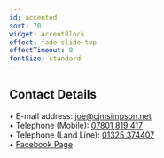 ```yaml
---
id: accented
sort: 70
widget: AccentBlock
effect: fade-slide-top
effectTimeout: 0
fontSize: standard
---
```

## Contact Details

&bull; E-mail address: <a href="mailto:joe@cjmsimpson.net">joe@cjmsimpson.net</a>
 <br />
&bull; Telephone (Mobile): <a href="tel:07801819417">07801 819 417</a>
 <br />
&bull; Telephone (Land Line): <a href="tel:01325374407">01325 374407</a> <br />
&bull; <a href="https://www.facebook.com/Joes-Garden-Services-1303035166435915/">Facebook Page</a><br />
